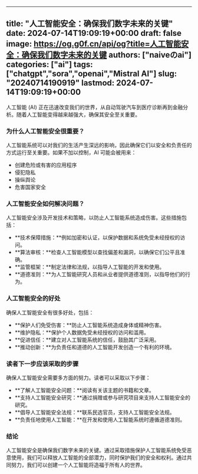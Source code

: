 
---
title: "人工智能安全：确保我们数字未来的关键"
date: 2024-07-14T19:09:19+00:00
draft: false
image: https://og.g0f.cn/api/og?title=人工智能安全：确保我们数字未来的关键
authors: ["naiveのai"]
categories: ["ai"]
tags: ["chatgpt","sora","openai","Mistral AI"]
slug: "20240714190919"
lastmod: 2024-07-14T19:09:19+00:00
---
人工智能 (AI) 正在迅速改变我们的世界，从自动驾驶汽车到医疗诊断再到金融分析。随着人工智能变得越来越强大，确保其安全至关重要。

### 为什么人工智能安全很重要？

人工智能系统可以对我们的生活产生深远的影响，因此确保它们以安全和负责任的方式运行至关重要。如果不加以控制，AI 可能会被用来：

- 创建危险或有害的应用程序
- 侵犯隐私
- 操纵舆论
- 危害国家安全

### 人工智能安全如何解决问题？

人工智能安全涉及开发技术和策略，以防止人工智能系统造成伤害。这些措施包括：

- **技术保障措施：**例如加密和认证，以保护数据和系统免受未经授权的访问。
- **算法审核：**检查人工智能模型以查找偏差和漏洞，以确保它们公平且准确。
- **监管框架：**制定法律和法规，以指导人工智能的开发和使用。
- **道德准则：**为人工智能研究人员和从业者提供道德准则，以指导他们的行为。

### 人工智能安全的好处

确保人工智能安全有很多好处，包括：

- **保护人们免受伤害：**防止人工智能系统造成身体或精神伤害。
- **维护隐私：**保护个人数据免受未经授权的访问和滥用。
- **促进信任：**建立对人工智能系统的信任，鼓励其广泛采用。
- **推动创新：**为负责任和道德的人工智能开发创造一个有利的环境。

### 读者下一步应该采取的步骤

确保人工智能安全需要多方面的努力。读者可以采取以下步骤：

- **了解人工智能安全问题：**阅读有关该主题的书籍和文章。
- **支持人工智能安全研究：**通过捐赠或参与研究项目来支持人工智能安全的研究。
- **倡导人工智能安全法规：**联系民选官员，支持人工智能安全法规。
- **负责任地使用人工智能：**在开发和使用人工智能系统时遵循道德准则。

### 结论

人工智能安全是确保我们数字未来的关键。通过采取措施保护人工智能系统免受恶意使用，我们可以释放人工智能的全部潜力，同时保护我们的安全和权利。通过共同努力，我们可以创建一个人工智能将造福于所有人的世界。